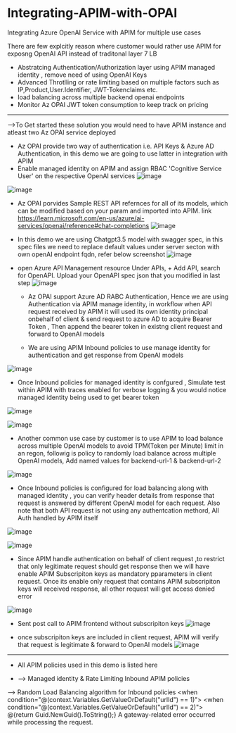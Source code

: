 # Integrating-APIM-with-OPAI
Integrating Azure OpenAI Service with APIM for multiple use cases

There are few explcitly reason where customer would rather use APIM for exposng OpenAI API instead of traditonal layer 7 LB
* Abstratcing Authentication/Authorization layer using APIM managed identity , remove need of using OpenAI Keys
* Advanced Throtlling or rate limiting based on multiple factors such as IP,Product,User.Identifier, JWT-Tokenclaims etc.
* load balancing across multiple backend openai endpoints
* Monitor Az OPAI JWT token consumption to keep track on pricing



----------------------------------------------------------------------------------------------------------
-->To Get started these solution you would need to have APIM instance and atleast two Az OPAI service deployed

* Az OPAI provide two way of authentication i.e. API Keys & Azure AD Authentication, in this demo we are going to use latter in integration with APIM
* Enable managed identity on APIM and assign RBAC 'Cognitive Service User' on the respective OpenAI services
![image](https://github.com/Osshaikh/Integrating-APIM-with-OPAI/assets/44756471/8e68fdcb-7870-4183-9524-cd1460a83b42)

![image](https://github.com/Osshaikh/Integrating-APIM-with-OPAI/assets/44756471/252ae779-b96a-4900-baff-d5401c787bf5)


* Az OPAI porvides Sample REST API refernces for all of its models, which can be modified based on your param and imported into APIM. link https://learn.microsoft.com/en-us/azure/ai-services/openai/reference#chat-completions
![image](https://github.com/Osshaikh/Integrating-APIM-with-OPAI/assets/44756471/e8086cb3-3a2b-42b4-a609-56ccd448f9bd)

* In this demo we are using Chatgpt3.5 model with swagger spec, in this spec files we need to replace default values under server secton with own openAI endpoint fqdn, refer below screenshot
![image](https://github.com/Osshaikh/Integrating-APIM-with-OPAI/assets/44756471/27a2b6db-7a22-4786-9360-71c3285a69fc)

* open Azure API Management resource Under APIs, + Add API, search for OpenAPI. Upload your OpenAPI spec json that you modified in last step
![image](https://github.com/Osshaikh/Integrating-APIM-with-OPAI/assets/44756471/d8bcf570-2ed1-4a1a-a662-f2574ddc2470)

  * Az OPAI support Azure AD RABC Authentication, Hence we are using Authentication via APIM manage identity, in workflow when API request received by APIM it will used its own identity principal onbehalf of client & send request to azure AD to acquire Bearer Token , Then append the bearer token in existng client request and forward to OpenAI models
 
  * We are using APIM Inbound policies to use manage identity for authentication and get response from OpenAI models

![image](https://github.com/Osshaikh/Integrating-APIM-with-OPAI/assets/44756471/f96a9e03-fb3f-4e16-bcab-b6da418951e6)

* Once Inbound policies for managed identity is confgured , Simulate test within APIM with traces enabled for verbose logging & you would notice managed identity being used to get bearer token

![image](https://github.com/Osshaikh/Integrating-APIM-with-OPAI/assets/44756471/8e897003-080a-4dde-b5aa-7e60831c6ab0)

![image](https://github.com/Osshaikh/Integrating-APIM-with-OPAI/assets/44756471/0f467a71-d680-4cb8-8d68-12b0ea248731)

* Another common use case by customer is to use APIM to load balance across multiple OpenAI models to avoid TPM(Token per Minute) limit in an regon, followig is policy to randomly load balance across multiple OpenAI models, Add named values for backend-url-1 & backend-url-2

![image](https://github.com/Osshaikh/Integrating-APIM-with-OPAI/assets/44756471/6bcb248c-9825-434e-b42e-c1179b32f99f)

* Once Inbound policies is configured for load balancing along with managed identity , you can verify header details from response that request is answered by different OpenAI model for each request. Also note that both API request is not using any authentcation methord, All Auth handled by APIM itself

![image](https://github.com/Osshaikh/Integrating-APIM-with-OPAI/assets/44756471/eedf589b-8549-4072-9d53-f974896fe682)

![image](https://github.com/Osshaikh/Integrating-APIM-with-OPAI/assets/44756471/12706cbb-4994-4c98-b1e8-6dee4a4c0f15)

* Since APIM handle authentication on behalf of client request ,to restrict that only legitimate request should get response then we will have enable APIM Subscripiton keys as mandatory pparameters in client request. Once its enable only request that contains APIM subscripiton keys will received response, all other request will get access denied error

![image](https://github.com/Osshaikh/Integrating-APIM-with-OPAI/assets/44756471/7fe03867-f30a-4228-8d6e-134f365d9ae7)

* Sent post call to APIM frontend without subscripiton keys 
![image](https://github.com/Osshaikh/Integrating-APIM-with-OPAI/assets/44756471/dd4ace61-b677-49c0-a460-53f842edc45e)

* once subscripiton keys are included in client request, APIM will verify that request is legitimate & forward to OpenAI models
![image](https://github.com/Osshaikh/Integrating-APIM-with-OPAI/assets/44756471/9ca11da2-3b2c-43e7-a2ea-288127c5d927)



---------------------------------------------------------------------------------------------------------------------------------
* All APIM policies used in this demo is listed here
  
* --> Managed identity & Rate Limiting Inbound APIM policies 
  <inbound>
        <base />
        <!-- Inbound -->
<rate-limit-by-key calls="1000" renewal-period="60" counter-key="@(context.Request.IpAddress)" />
        <authentication-managed-identity resource="https://cognitiveservices.azure.com" />
    </inbound>
    <backend>
        <base />
    </backend>
    <outbound>
        <base />
    </outbound>
    <on-error>
        <base />
    </on-error>

--> Random Load Balancing  algorithm for Inbound policies
<policies>
    <inbound>
        <base />
        <!-- Inbound -->
        <authentication-managed-identity resource="https://cognitiveservices.azure.com" />
        <set-variable name="urlId" value="@(new Random(context.RequestId.GetHashCode()).Next(1, 3))" />
        <choose>
            <when condition="@(context.Variables.GetValueOrDefault<int>("urlId") == 1)">
                <set-backend-service base-url="{{backend-url-1}}" />
            </when>
            <when condition="@(context.Variables.GetValueOrDefault<int>("urlId") == 2)">
                <set-backend-service base-url="{{backend-url-2}}" />
            </when>
            <otherwise>
                <!-- Should never happen, but you never know ;) -->
                <return-response>
                    <set-status code="500" reason="InternalServerError" />
                    <set-header name="Microsoft-Azure-Api-Management-Correlation-Id" exists-action="override">
                        <value>@{return Guid.NewGuid().ToString();}</value>
                    </set-header>
                    <set-body>A gateway-related error occurred while processing the request.</set-body>
                </return-response>
            </otherwise>
        </choose>
    </inbound>
    <backend>
        <base />
    </backend>
    <outbound>
        <base />
    </outbound>
    <on-error>
        <base />
    </on-error>
</policies> 
